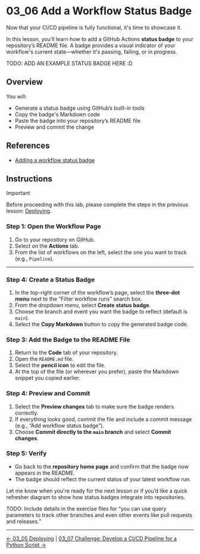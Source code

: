 # 03_06 Add a Workflow Status Badge

Now that your CI/CD pipeline is fully functional, it's time to showcase it.

In this lesson, you’ll learn how to add a GitHub Actions **status badge** to your repository’s README file. A badge provides a visual indicator of your workflow's current state—whether it's passing, failing, or in progress.

TODO: ADD AN EXAMPLE STATUS BADGE HERE :D


## Overview

You will:

* Generate a status badge using GitHub’s built-in tools
* Copy the badge's Markdown code
* Paste the badge into your repository’s README file
* Preview and commit the change

## References

* [Adding a workflow status badge](https://docs.github.com/en/actions/how-tos/monitor-workflows/add-a-status-badge)

## Instructions

> [!IMPORTANT]
> Before proceeding with this lab, please complete the steps in the previous lesson: [Deploying](../03_05_deploying/README.md).

### Step 1: Open the Workflow Page

1. Go to your repository on GitHub.
2. Select on the **Actions** tab.
3. From the list of workflows on the left, select the one you want to track (e.g., `Pipeline`).

---

### Step 4: Create a Status Badge

1. In the top-right corner of the workflow’s page, select the **three-dot menu** next to the “Filter workflow runs” search box.
2. From the dropdown menu, select **Create status badge**.
3. Choose the branch and event you want the badge to reflect (default is `main`).
4. Select the **Copy Markdown** button to copy the generated badge code.


### Step 3: Add the Badge to the README File

1. Return to the **Code** tab of your repository.
2. Open the `README.md` file.
3. Select the **pencil icon** to edit the file.
4. At the top of the file (or wherever you prefer), paste the Markdown snippet you copied earlier.


### Step 4: Preview and Commit

1. Select the **Preview changes** tab to make sure the badge renders correctly.
2. If everything looks good, commit the file and include a commit message (e.g., “Add workflow status badge”).
3. Choose **Commit directly to the `main` branch** and select **Commit changes**.


### Step 5: Verify

* Go back to the **repository home page** and confirm that the badge now appears in the README.
* The badge should reflect the current status of your latest workflow run.


Let me know when you're ready for the next lesson or if you’d like a quick refresher diagram to show how status badges integrate into repositories.

TODO: Include details in the exercise files for “you can use query parameters to track other branches and even other events like pull requests and releases.”

<!-- FooterStart -->
---
[← 03_05 Deploying](../03_05_deploying/README.md) | [03_07 Challenge: Develop a CI/CD Pipeline for a Python Script →](../03_07_challenge_develop_a_cicd_pipeline_for_a_python_script/README.md)
<!-- FooterEnd -->
